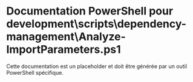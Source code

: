 # Documentation PowerShell pour development\scripts\dependency-management\Analyze-ImportParameters.ps1

Cette documentation est un placeholder et doit être générée par un outil PowerShell spécifique.
